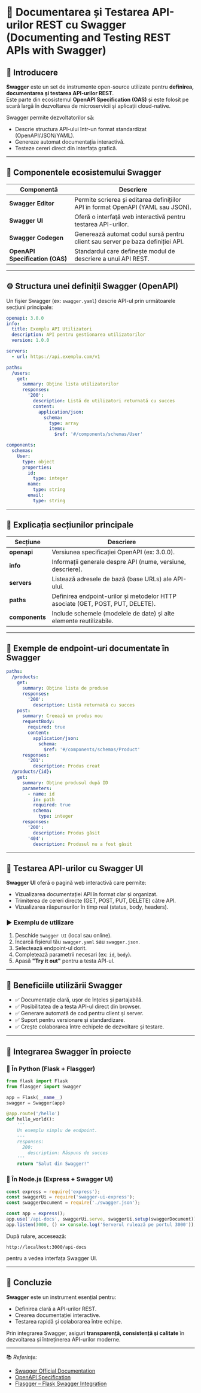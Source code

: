 # 📘 Documentarea și Testarea API-urilor REST cu Swagger (Documenting and Testing REST APIs with Swagger)

## 🔹 Introducere

**Swagger** este un set de instrumente open-source utilizate pentru **definirea, documentarea și testarea API-urilor REST**.  
Este parte din ecosistemul **OpenAPI Specification (OAS)** și este folosit pe scară largă în dezvoltarea de microservicii și aplicații cloud-native.

Swagger permite dezvoltatorilor să:
- Descrie structura API-ului într-un format standardizat (OpenAPI/JSON/YAML).
- Genereze automat documentația interactivă.
- Testeze cereri direct din interfața grafică.

---

## 🧩 Componentele ecosistemului Swagger

| Componentă | Descriere |
|-------------|------------|
| **Swagger Editor** | Permite scrierea și editarea definițiilor API în format OpenAPI (YAML sau JSON). |
| **Swagger UI** | Oferă o interfață web interactivă pentru testarea API-urilor. |
| **Swagger Codegen** | Generează automat codul sursă pentru client sau server pe baza definiției API. |
| **OpenAPI Specification (OAS)** | Standardul care definește modul de descriere a unui API REST. |

---

## ⚙️ Structura unei definiții Swagger (OpenAPI)

Un fișier Swagger (ex: `swagger.yaml`) descrie API-ul prin următoarele secțiuni principale:

```yaml
openapi: 3.0.0
info:
  title: Exemplu API Utilizatori
  description: API pentru gestionarea utilizatorilor
  version: 1.0.0

servers:
  - url: https://api.exemplu.com/v1

paths:
  /users:
    get:
      summary: Obține lista utilizatorilor
      responses:
        '200':
          description: Listă de utilizatori returnată cu succes
          content:
            application/json:
              schema:
                type: array
                items:
                  $ref: '#/components/schemas/User'

components:
  schemas:
    User:
      type: object
      properties:
        id:
          type: integer
        name:
          type: string
        email:
          type: string
```

---

## 🧠 Explicația secțiunilor principale

| Secțiune | Descriere |
|-----------|------------|
| **openapi** | Versiunea specificației OpenAPI (ex: 3.0.0). |
| **info** | Informații generale despre API (nume, versiune, descriere). |
| **servers** | Listează adresele de bază (base URLs) ale API-ului. |
| **paths** | Definirea endpoint-urilor și metodelor HTTP asociate (GET, POST, PUT, DELETE). |
| **components** | Include schemele (modelele de date) și alte elemente reutilizabile. |

---

## 🧰 Exemple de endpoint-uri documentate în Swagger

```yaml
paths:
  /products:
    get:
      summary: Obține lista de produse
      responses:
        '200':
          description: Listă returnată cu succes
    post:
      summary: Creează un produs nou
      requestBody:
        required: true
        content:
          application/json:
            schema:
              $ref: '#/components/schemas/Product'
      responses:
        '201':
          description: Produs creat
  /products/{id}:
    get:
      summary: Obține produsul după ID
      parameters:
        - name: id
          in: path
          required: true
          schema:
            type: integer
      responses:
        '200':
          description: Produs găsit
        '404':
          description: Produsul nu a fost găsit
```

---

## 🧪 Testarea API-urilor cu Swagger UI

**Swagger UI** oferă o pagină web interactivă care permite:
- Vizualizarea documentației API în format clar și organizat.
- Trimiterea de cereri directe (GET, POST, PUT, DELETE) către API.  
- Vizualizarea răspunsurilor în timp real (status, body, headers).

### ▶️ Exemplu de utilizare
1. Deschide `Swagger UI` (local sau online).  
2. Încarcă fișierul tău `swagger.yaml` sau `swagger.json`.  
3. Selectează endpoint-ul dorit.  
4. Completează parametrii necesari (ex: `id`, `body`).  
5. Apasă **"Try it out"** pentru a testa API-ul.

---

## 🚀 Beneficiile utilizării Swagger

- ✅ Documentație clară, ușor de înțeles și partajabilă.  
- ✅ Posibilitatea de a testa API-ul direct din browser.  
- ✅ Generare automată de cod pentru client și server.  
- ✅ Suport pentru versionare și standardizare.  
- ✅ Crește colaborarea între echipele de dezvoltare și testare.  

---

## 🔧 Integrarea Swagger în proiecte

### 🔸 În Python (Flask + Flasgger)
```python
from flask import Flask
from flasgger import Swagger

app = Flask(__name__)
swagger = Swagger(app)

@app.route('/hello')
def hello_world():
    '''
    Un exemplu simplu de endpoint.
    ---
    responses:
      200:
        description: Răspuns de succes
    '''
    return "Salut din Swagger!"
```

### 🔸 În Node.js (Express + Swagger UI)
```javascript
const express = require('express');
const swaggerUi = require('swagger-ui-express');
const swaggerDocument = require('./swagger.json');

const app = express();
app.use('/api-docs', swaggerUi.serve, swaggerUi.setup(swaggerDocument));
app.listen(3000, () => console.log('Serverul rulează pe portul 3000'));
```

După rulare, accesează:
```
http://localhost:3000/api-docs
```
pentru a vedea interfața Swagger UI.

---

## 🏁 Concluzie

**Swagger** este un instrument esențial pentru:
- Definirea clară a API-urilor REST.  
- Crearea documentației interactive.  
- Testarea rapidă și colaborarea între echipe.  

Prin integrarea Swagger, asiguri **transparență, consistență și calitate** în dezvoltarea și întreținerea API-urilor moderne.

---

📚 *Referințe:*  
- [Swagger Official Documentation](https://swagger.io/docs/)  
- [OpenAPI Specification](https://spec.openapis.org/oas/latest.html)  
- [Flasgger – Flask Swagger Integration](https://github.com/flasgger/flasgger)
